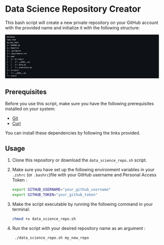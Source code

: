 # Data Science Repository Creator

This bash script will create a new private repository on your GitHub account with the provided name and initialize it with the following structure:

![Structure du projet](./structure.png)


## Prerequisites

Before you use this script, make sure you have the following prerequisites installed on your system:

- [Git](https://git-scm.com/)
- [Curl](https://curl.se/)

You can install these dependencies by following the links provided.

## Usage

1. Clone this repository or download the `data_science_repo.sh` script.

2. Make sure you have set up the following environment variables in your `.zshrc` (or `.bashrc`)file with your GitHub username and Personal Access Token :

    ```bash
    export GITHUB_USERNAME="your_github_username"
    export GITHUB_TOKEN="your_github_token"

4. Make the script executable by running the following command in your terminal:

   ```bash
   chmod +x data_science_repo.sh

5. Run the script with your desired repository name as an argument :

   ```bash
    ./data_science_repo.sh my_new_repo
